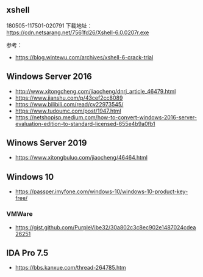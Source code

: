 ## xshell

180505-117501-020791
下载地址：
https://cdn.netsarang.net/7561fd26/Xshell-6.0.0207r.exe


参考：
- https://blog.wintewu.com/archives/xshell-6-crack-trial


## Windows Server 2016
- http://www.xitongcheng.com/jiaocheng/dnrj_article_46479.html
- https://www.jianshu.com/p/43cef2cc8089
- https://www.bilibili.com/read/cv22973545/
- https://www.tudoumc.com/post/1947.html
- https://netshopisp.medium.com/how-to-convert-windows-2016-server-evaluation-edition-to-standard-licensed-655e4b9a0fb1


## Winows Server 2019
- https://www.xitongbuluo.com/jiaocheng/46464.html


## Windows 10 
- https://passper.imyfone.com/windows-10/windows-10-product-key-free/

### VMWare
- https://gist.github.com/PurpleVibe32/30a802c3c8ec902e1487024cdea26251


## IDA Pro 7.5
- https://bbs.kanxue.com/thread-264785.htm

